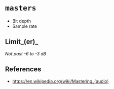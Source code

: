 # `masters`

  - Bit depth
  - Sample rate


## Limit_(er)_

 _Not past -6 to -3 dB_


## References

  - https://en.wikipedia.org/wiki/Mastering_(audio)
